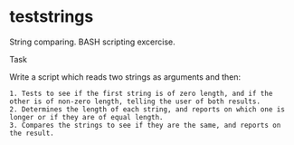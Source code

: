# teststrings

String comparing. BASH scripting excercise.

Task

Write a script which reads two strings as arguments and then:

    1. Tests to see if the first string is of zero length, and if the other is of non-zero length, telling the user of both results.
    2. Determines the length of each string, and reports on which one is longer or if they are of equal length.
    3. Compares the strings to see if they are the same, and reports on the result.

